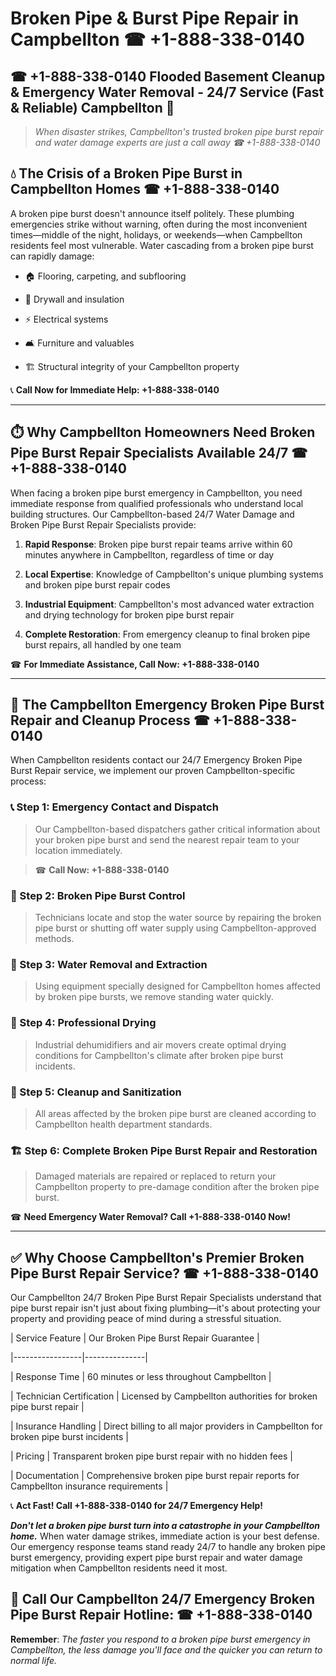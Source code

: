# Broken Pipe & Burst Pipe Repair in Campbellton ☎ +1-888-338-0140  
## ☎ +1-888-338-0140 Flooded Basement Cleanup & Emergency Water Removal - 24/7 Service (Fast & Reliable) Campbellton 🚨  

> *When disaster strikes, Campbellton's trusted broken pipe burst repair and water damage experts are just a call away ☎ +1-888-338-0140*  

## 💧 The Crisis of a Broken Pipe Burst in Campbellton Homes ☎ +1-888-338-0140  

A broken pipe burst doesn't announce itself politely. These plumbing emergencies strike without warning, often during the most inconvenient times—middle of the night, holidays, or weekends—when Campbellton residents feel most vulnerable. Water cascading from a broken pipe burst can rapidly damage:  

* 🏠 Flooring, carpeting, and subflooring  
* 🧱 Drywall and insulation  
* ⚡ Electrical systems  
* 🛋️ Furniture and valuables  
* 🏗️ Structural integrity of your Campbellton property  

📞 **Call Now for Immediate Help: +1-888-338-0140**  

---  

## ⏱️ Why Campbellton Homeowners Need Broken Pipe Burst Repair Specialists Available 24/7 ☎ +1-888-338-0140  

When facing a broken pipe burst emergency in Campbellton, you need immediate response from qualified professionals who understand local building structures. Our Campbellton-based 24/7 Water Damage and Broken Pipe Burst Repair Specialists provide:  

1. **Rapid Response**: Broken pipe burst repair teams arrive within 60 minutes anywhere in Campbellton, regardless of time or day  
2. **Local Expertise**: Knowledge of Campbellton's unique plumbing systems and broken pipe burst repair codes  
3. **Industrial Equipment**: Campbellton's most advanced water extraction and drying technology for broken pipe burst repair  
4. **Complete Restoration**: From emergency cleanup to final broken pipe burst repairs, all handled by one team  

☎ **For Immediate Assistance, Call Now: +1-888-338-0140**  

---  

## 🔧 The Campbellton Emergency Broken Pipe Burst Repair and Cleanup Process ☎ +1-888-338-0140  

When Campbellton residents contact our 24/7 Emergency Broken Pipe Burst Repair service, we implement our proven Campbellton-specific process:  

### 📞 Step 1: Emergency Contact and Dispatch  
> Our Campbellton-based dispatchers gather critical information about your broken pipe burst and send the nearest repair team to your location immediately.  
> ☎ **Call Now: +1-888-338-0140**  

### 🚿 Step 2: Broken Pipe Burst Control  
> Technicians locate and stop the water source by repairing the broken pipe burst or shutting off water supply using Campbellton-approved methods.  

### 🌊 Step 3: Water Removal and Extraction  
> Using equipment specially designed for Campbellton homes affected by broken pipe bursts, we remove standing water quickly.  

### 💨 Step 4: Professional Drying  
> Industrial dehumidifiers and air movers create optimal drying conditions for Campbellton's climate after broken pipe burst incidents.  

### 🧼 Step 5: Cleanup and Sanitization  
> All areas affected by the broken pipe burst are cleaned according to Campbellton health department standards.  

### 🏗️ Step 6: Complete Broken Pipe Burst Repair and Restoration  
> Damaged materials are repaired or replaced to return your Campbellton property to pre-damage condition after the broken pipe burst.  

☎ **Need Emergency Water Removal? Call +1-888-338-0140 Now!**  

---  

## ✅ Why Choose Campbellton's Premier Broken Pipe Burst Repair Service? ☎ +1-888-338-0140  

Our Campbellton 24/7 Broken Pipe Burst Repair Specialists understand that pipe burst repair isn't just about fixing plumbing—it's about protecting your property and providing peace of mind during a stressful situation.  

| Service Feature | Our Broken Pipe Burst Repair Guarantee |  
|-----------------|---------------|  
| Response Time | 60 minutes or less throughout Campbellton |  
| Technician Certification | Licensed by Campbellton authorities for broken pipe burst repair |  
| Insurance Handling | Direct billing to all major providers in Campbellton for broken pipe burst incidents |  
| Pricing | Transparent broken pipe burst repair with no hidden fees |  
| Documentation | Comprehensive broken pipe burst repair reports for Campbellton insurance requirements |  

📞 **Act Fast! Call +1-888-338-0140 for 24/7 Emergency Help!**  

***Don't let a broken pipe burst turn into a catastrophe in your Campbellton home.*** When water damage strikes, immediate action is your best defense. Our emergency response teams stand ready 24/7 to handle any broken pipe burst emergency, providing expert pipe burst repair and water damage mitigation when Campbellton residents need it most.  

## 📱 Call Our Campbellton 24/7 Emergency Broken Pipe Burst Repair Hotline: ☎ +1-888-338-0140  

**Remember**: *The faster you respond to a broken pipe burst emergency in Campbellton, the less damage you'll face and the quicker you can return to normal life.*